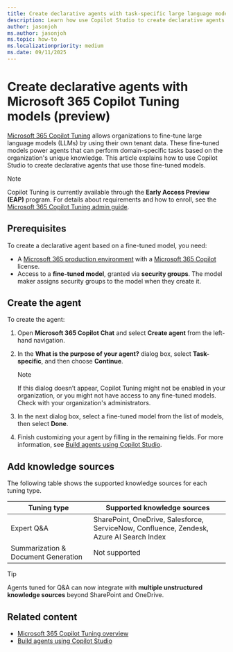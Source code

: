 ```yaml
---
title: Create declarative agents with task-specific large language models tuned with Microsoft 365 Copilot Tuning (preview)
description: Learn how use Copilot Studio to create declarative agents that use task-specific large language models (LLMs) tuned with Microsoft 365 Copilot Tuning.
author: jasonjoh
ms.author: jasonjoh
ms.topic: how-to
ms.localizationpriority: medium
ms.date: 09/11/2025
---
```


# Create declarative agents with Microsoft 365 Copilot Tuning models (preview)

[Microsoft 365 Copilot Tuning](/copilot/microsoft-365/copilot-tuning-overview) allows organizations to fine-tune large language models (LLMs) by using their own tenant data. These fine-tuned models power agents that can perform domain-specific tasks based on the organization's unique knowledge. This article explains how to use Copilot Studio to create declarative agents that use those fine-tuned models.

> [!NOTE]
> Copilot Tuning is currently available through the **Early Access Preview (EAP)** program. For details about requirements and how to enroll, see the [Microsoft 365 Copilot Tuning admin guide](/copilot/microsoft-365/copilot-tuning-admin-guide).

## Prerequisites

To create a declarative agent based on a fine-tuned model, you need:

- A [Microsoft 365 production environment](/copilot/microsoft-365/microsoft-365-copilot-overview#availability) with a [Microsoft 365 Copilot](https://www.microsoft.com/microsoft-365/copilot/enterprise#FAQ) license.
- Access to a **fine-tuned model**, granted via **security groups**. The model maker assigns security groups to the model when they create it.

## Create the agent

To create the agent:

1. Open **Microsoft 365 Copilot Chat** and select **Create agent** from the left-hand navigation.

1. In the **What is the purpose of your agent?** dialog box, select **Task-specific**, and then choose **Continue**.

    > [!NOTE]
    > If this dialog doesn’t appear,  Copilot Tuning might not be enabled in your organization, or you might not have access to any fine-tuned models. Check with your organization's administrators.

1. In the next dialog box, select a fine-tuned model from the list of models, then select **Done**.

1. Finish customizing your agent by filling in the remaining fields. For more information, see [Build agents using Copilot Studio](copilot-studio-lite-build.md).

## Add knowledge sources

The following table shows the supported knowledge sources for each tuning type.

| Tuning type | Supported knowledge sources |
|-------------|-----------------------------|
| Expert Q&A  | SharePoint, OneDrive, Salesforce, ServiceNow, Confluence, Zendesk, Azure AI Search Index |
| Summarization & Document Generation | Not supported |

> [!TIP]
> Agents tuned for Q&A can now integrate with **multiple unstructured knowledge sources** beyond SharePoint and OneDrive.

## Related content

- [Microsoft 365 Copilot Tuning overview](/copilot/microsoft-365/copilot-tuning-overview)
- [Build agents using Copilot Studio](copilot-studio-lite-build.md)
